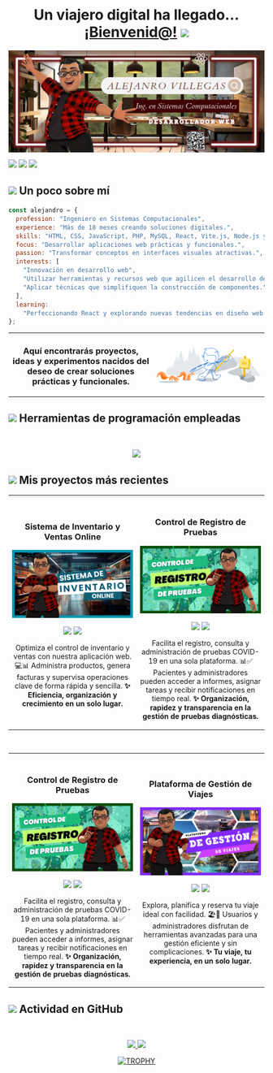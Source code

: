 <h1 align="center">
  Un viajero digital ha llegado...
  <a href="https://www.alejandrovillegas.dev/">¡Bienvenid@!</a>
  <img src="https://media.giphy.com/media/hvRJCLFzcasrR4ia7z/giphy.gif" width="35">
</h1>

<img src="./img/banner.png" alt="Banner" style="display:block; margin:auto;">

<p>
<a href="https://www.alejandrovillegas.dev/" target="_blank"><img src="https://img.shields.io/badge/Pagina_Oficial-%2317541F?style=for-the-badge&logo=anthropic&logoColor=%23ece9e9&logoSize=auto"></a>
<a href="https://www.linkedin.com/in/alejandro-programmer/" target="_blank"><img src="https://img.shields.io/badge/LinkedIn-%230077B5?style=for-the-badge&logo=opsgenie&logoColor=%23ece9e9&logoSize=auto"></a>
<a href="mailto:contacto@alejandrovillegas.dev" target="_blank"><img src="https://img.shields.io/badge/EMail-%23BA0C2F?style=for-the-badge&logo=maildotru&logoColor=%23ece9e9&logoSize=auto"></a>
</p>

## <img src="https://media0.giphy.com/media/v1.Y2lkPTc5MGI3NjExa2VwMm1xOWw1ZDB0OGk3dm1tMmxxcTZ3a2ZmcWNqbGljaWN0NXgzaSZlcD12MV9pbnRlcm5hbF9naWZfYnlfaWQmY3Q9cw/Ye7UYS5NTl6arPbDw7/giphy.gif" width="25"><b> Un poco sobre mí</b>

```javascript
const alejandro = {
  profession: "Ingeniero en Sistemas Computacionales",
  experience: "Más de 18 meses creando soluciones digitales.",
  skills: "HTML, CSS, JavaScript, PHP, MySQL, React, Vite.js, Node.js y NPM.",
  focus: "Desarrollar aplicaciones web prácticas y funcionales.",
  passion: "Transformar conceptos en interfaces visuales atractivas.",
  interests: [
    "Innovación en desarrollo web",
    "Utilizar herramientas y recursos web que agilicen el desarrollo de proyectos.",
    "Aplicar técnicas que simplifiquen la construcción de componentes.",
  ],
  learning:
    "Perfeccionando React y explorando nuevas tendencias en diseño web.",
};
```

<table>
  <tr>
    <td align="center">
      <h3>Aquí encontrarás proyectos, ideas y experimentos nacidos del deseo de crear soluciones prácticas y funcionales.</h3>
    </td>
    <td align="center">
      <img src="./img/description.svg" alt="Github" style="display:block; margin:auto; width:100%;">
    </td>
  </tr>
</table>

## <img src="https://media2.giphy.com/media/QssGEmpkyEOhBCb7e1/giphy.gif?cid=ecf05e47a0n3gi1bfqntqmob8g9aid1oyj2wr3ds3mg700bl&rid=giphy.gif" width ="25"><b> Herramientas de programación empleadas</b>

<br>

<p align="center">
  <a href="https://skillicons.dev">
    <img src="https://skillicons.dev/icons?i=html,css,js,php,mysql,react,vite,nodejs,npm,postman,bootstrap,sass,less,jquery,redux,git,vscode" />
  </a>
</p>

## <img src="https://media1.giphy.com/media/v1.Y2lkPTc5MGI3NjExc2V6dHMxbjlvbjE1MjNod2RoMXM0d3ZkZ203OGlhNzYwenFtcjd6MyZlcD12MV9pbnRlcm5hbF9naWZfYnlfaWQmY3Q9cw/xHwDPt2kFONpKI8Rfw/giphy.gif" width ="25"><b> Mis proyectos más recientes</b>

<table>
  <td width="50%">
    <h3 align="center">Sistema de Inventario y Ventas Online</h3>
    <div align="center">
      <a href="https://github.com/AlejandroCisnerosVillegas/Sistema-de-Inventario-y-Ventas-Online" target="_blank"><img src="./img/intro-banner-01.png" width="400" alt="Sistema de Inventario y Ventas Online"></a>
      <p>
        <a href="https://github.com/AlejandroCisnerosVillegas/Sistema-de-Inventario-y-Ventas-Online" target="_blank"><img src="https://img.shields.io/badge/C%C3%93DIGO-%23121011.svg?style=for-the-badge&logo=github&logoColor=white"></a>
        <a href="https://www.alejandrovillegas.dev/projects/project-09/index.php" target="_blank"><img src="https://img.shields.io/badge/Vista_Previa-blue?style=for-the-badge&logo=circleci&logoColor=white&logoSize=auto"></a>
      </p>
      <p>
        Optimiza el control de inventario y ventas con nuestra aplicación web. 💻📊 Administra productos, genera facturas y supervisa operaciones clave de forma rápida y sencilla. 
        <strong>✨ Eficiencia, organización y crecimiento en un solo lugar.</strong>
      </p>
    </div>                                                                                     
  </td>
  <td width="50%">
    <br>
    <h3 align="center">Control de Registro de Pruebas</h3>
    <div align="center">                                       
      <a href="https://github.com/AlejandroCisnerosVillegas/Control-de-Registro-de-Pruebas" target="_blank"><img src="./img/intro-banner-02.png" width="400" alt="Control de Registro de Pruebas"></a>
      <br>
      <p>
        <a href="https://github.com/AlejandroCisnerosVillegas/Control-de-Registro-de-Pruebas" target="_blank"><img src="https://img.shields.io/badge/C%C3%93DIGO-%23121011.svg?style=for-the-badge&logo=github&logoColor=white"></a>
        <a href="https://www.alejandrovillegas.dev/projects/project-08/index.php" target="_blank"><img src="https://img.shields.io/badge/Vista_Previa-green?style=for-the-badge&logo=circleci&logoColor=white&logoSize=auto"></a>
      </p>
      <p>
        Facilita el registro, consulta y administración de pruebas COVID-19 en una sola plataforma. 📊✅ Pacientes y administradores pueden acceder a informes, asignar tareas y recibir notificaciones en tiempo real. <strong>✨ Organización, rapidez y transparencia en la gestión de pruebas diagnósticas.</strong>
      </p>
    </div> 
  </td>                                                            
</table>

<br>

<table>
  <td width="50%">
    <br>
    <h3 align="center">Control de Registro de Pruebas</h3>
    <div align="center">                                       
      <a href="https://github.com/AlejandroCisnerosVillegas/Control-de-Registro-de-Pruebas" target="_blank"><img src="./img/intro-banner-02.png" width="400" alt="Control de Registro de Pruebas"></a>
      <br>
      <p>
        <a href="https://github.com/AlejandroCisnerosVillegas/Control-de-Registro-de-Pruebas" target="_blank"><img src="https://img.shields.io/badge/C%C3%93DIGO-%23121011.svg?style=for-the-badge&logo=github&logoColor=white"></a>
        <a href="https://www.alejandrovillegas.dev/projects/project-08/index.php" target="_blank"><img src="https://img.shields.io/badge/Vista_Previa-green?style=for-the-badge&logo=circleci&logoColor=white&logoSize=auto"></a>
      </p>
      <p>
        Facilita el registro, consulta y administración de pruebas COVID-19 en una sola plataforma. 📊✅ Pacientes y administradores pueden acceder a informes, asignar tareas y recibir notificaciones en tiempo real. <strong>✨ Organización, rapidez y transparencia en la gestión de pruebas diagnósticas.</strong>
      </p>
    </div> 
  </td>      
  <td width="50%">
    <h3 align="center">Plataforma de Gestión de Viajes</h3>
    <div align="center">
      <a href="https://github.com/AlejandroCisnerosVillegas/Plataforma-de-Gestion-de-Viajes" target="_blank"><img src="./img/intro-banner-03.png" width="400" alt="Plataforma de Gestión de Viajes"></a>
      <p>
        <a href="https://github.com/AlejandroCisnerosVillegas/Plataforma-de-Gestion-de-Viajes" target="_blank"><img src="https://img.shields.io/badge/C%C3%93DIGO-%23121011.svg?style=for-the-badge&logo=github&logoColor=white"></a>
        <a href="https://www.alejandrovillegas.dev/projects/project-07/index.php" target="_blank"><img src="https://img.shields.io/badge/Vista_Previa-purple?style=for-the-badge&logo=circleci&logoColor=white&logoSize=auto"></a>
      </p>
      <p>
        Explora, planifica y reserva tu viaje ideal con facilidad. 🏖️📅 Usuarios y administradores disfrutan de herramientas avanzadas para una gestión eficiente y sin complicaciones. <strong>✨ Tu viaje, tu experiencia, en un solo lugar.</strong>
      </p>
    </div>                                                                                   
  </td>
</table>

## <img src="https://media.giphy.com/media/iY8CRBdQXODJSCERIr/giphy.gif" width="35"><b> Actividad en GitHub </b>

<br>

<p align="center">
  <a href="https://github.com/AlejandroCisnerosVillegas">
    <img height="180em" src="https://github-readme-stats-eight-theta.vercel.app/api?username=AlejandroCisnerosVillegas&show_icons=true&theme=dark&include_all_commits=true&count_private=true"/>
    <img height="180em" src="https://github-readme-stats-eight-theta.vercel.app/api/top-langs/?username=AlejandroCisnerosVillegas&layout=compact&langs_count=8&theme=dark"/>
  </a>
</p>

<p align="center">
<div align="center">
  <a href="https://github.com/ryo-ma/github-profile-trophy">
    <img src="https://github-profile-trophy.vercel.app/?username=AlejandroCisnerosVillegas&theme=onestar&row=1&column=7&margin-h=15&margin-w=5&no-bg=true" alt="TROPHY" />
  </a>
</div>
</p>
